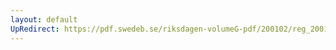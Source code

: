 ```yaml
---
layout: default
UpRedirect: https://pdf.swedeb.se/riksdagen-volumeG-pdf/200102/reg_200102/reg_200102_0165.pdf
---
```

